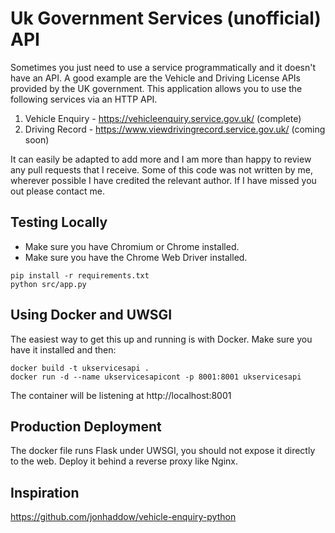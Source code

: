 Uk Government Services (unofficial) API
=======================================

Sometimes you just need to use a service programmatically and it doesn't have an API. A good example are the Vehicle and Driving License APIs provided by the UK government. This application allows you to use the following services via an HTTP API.

1. Vehicle Enquiry - https://vehicleenquiry.service.gov.uk/ (complete)
2. Driving Record - https://www.viewdrivingrecord.service.gov.uk/ (coming soon)

It can easily be adapted to add more and I am more than happy to review any pull requests that I receive. Some of this code was not written by me, wherever possible I have credited the relevant author. If I have missed you out please contact me.

Testing Locally
---------------

* Make sure you have Chromium or Chrome installed.
* Make sure you have the Chrome Web Driver installed. 

````
pip install -r requirements.txt
python src/app.py
````

Using Docker and UWSGI
----------------------

The easiest way to get this up and running is with Docker. Make sure you have it installed and then:

````
docker build -t ukservicesapi .
docker run -d --name ukservicesapicont -p 8001:8001 ukservicesapi
````

The container will be listening at http://localhost:8001

Production Deployment
---------------------

The docker file runs Flask under UWSGI, you should not expose it directly to the web. Deploy it behind a reverse proxy like Nginx.

Inspiration
-----------

https://github.com/jonhaddow/vehicle-enquiry-python